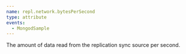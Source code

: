 ```yaml
---
name: repl.network.bytesPerSecond
type: attribute
events:
  - MongodSample
---
```


The amount of data read from the replication sync source per second.
